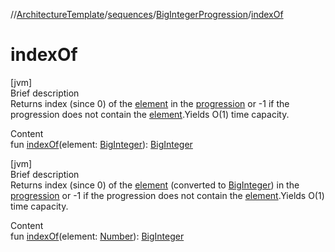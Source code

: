 //[ArchitectureTemplate](../../index.md)/[sequences](../index.md)/[BigIntegerProgression](index.md)/[indexOf](index-of.md)



# indexOf  
[jvm]  
Brief description  
Returns index (since 0) of the [element]() in the [progression](index.md) or -1 if the progression does not contain the [element]().Yields O(1) time capacity.  
  
  
Content  
fun [indexOf](index-of.md)(element: [BigInteger](https://docs.oracle.com/javase/8/docs/api/java/math/BigInteger.html)): [BigInteger](https://docs.oracle.com/javase/8/docs/api/java/math/BigInteger.html)  


[jvm]  
Brief description  
Returns index (since 0) of the [element]() (converted to [BigInteger](https://docs.oracle.com/javase/8/docs/api/java/math/BigInteger.html)) in the [progression](index.md) or -1 if the progression does not contain the [element]().Yields O(1) time capacity.  
  
  
Content  
fun [indexOf](index-of.md)(element: [Number](https://kotlinlang.org/api/latest/jvm/stdlib/kotlin/-number/index.html)): [BigInteger](https://docs.oracle.com/javase/8/docs/api/java/math/BigInteger.html)  




